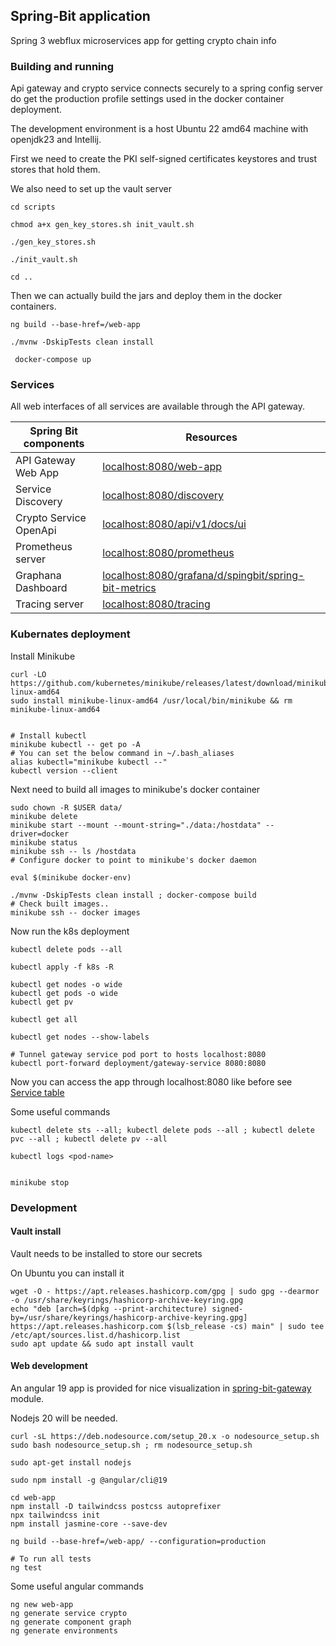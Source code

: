 ## Spring-Bit application

Spring 3 webflux microservices app for getting crypto chain info


### Building and running

Api gateway and crypto service connects securely to a spring config server do get the production profile settings used in the docker container deployment.

The development environment is a host Ubuntu 22 amd64 machine with openjdk23 and Intellij.

First we need to create the PKI self-signed certificates keystores and trust stores that hold them.

We also need to set up the vault server

```consoles
cd scripts

chmod a+x gen_key_stores.sh init_vault.sh

./gen_key_stores.sh

./init_vault.sh

cd ..
```

Then we can actually build the jars and deploy them in the docker containers.

```console
ng build --base-href=/web-app

./mvnw -DskipTests clean install
 
 docker-compose up
```

### Services

All web interfaces of all services are available through the API gateway.


| Spring Bit components  | Resources                                                                                                           |
|------------------------|---------------------------------------------------------------------------------------------------------------------|
| API Gateway Web App    | [localhost:8080/web-app](http://localhost:8080/web-app)                                                             |
| Service Discovery      | [localhost:8080/discovery](http://localhost:8080/discovery)                                                         |
| Crypto Service OpenApi | [localhost:8080/api/v1/docs/ui](http://localhost:8080/api/v1/docs/ui)                                               |
| Prometheus server      | [localhost:8080/prometheus](http://localhost:8080/prometheus)                                                       |
| Graphana Dashboard     | [localhost:8080/grafana/d/spingbit/spring-bit-metrics](http://localhost:8080/grafana/d/spingbit/spring-bit-metrics) |
| Tracing server         | [localhost:8080/tracing](http://localhost:8080/tracing)                                                             |

### Kubernates deployment

Install Minikube
```console
curl -LO https://github.com/kubernetes/minikube/releases/latest/download/minikube-linux-amd64
sudo install minikube-linux-amd64 /usr/local/bin/minikube && rm minikube-linux-amd64


# Install kubectl
minikube kubectl -- get po -A
# You can set the below command in ~/.bash_aliases
alias kubectl="minikube kubectl --"
kubectl version --client
```

Next need to build all images to minikube's docker container
```console
sudo chown -R $USER data/
minikube delete
minikube start --mount --mount-string="./data:/hostdata" --driver=docker
minikube status
minikube ssh -- ls /hostdata
# Configure docker to point to minikube's docker daemon

eval $(minikube docker-env)

./mvnw -DskipTests clean install ; docker-compose build
# Check built images..
minikube ssh -- docker images
```

Now run the k8s deployment
```console
kubectl delete pods --all

kubectl apply -f k8s -R 

kubectl get nodes -o wide
kubectl get pods -o wide
kubectl get pv 

kubectl get all

kubectl get nodes --show-labels

# Tunnel gateway service pod port to hosts localhost:8080
kubectl port-forward deployment/gateway-service 8080:8080
```
Now you can access the app through localhost:8080 like before see [Service table](#Services)

Some useful commands
```console
kubectl delete sts --all; kubectl delete pods --all ; kubectl delete pvc --all ; kubectl delete pv --all

kubectl logs <pod-name>


minikube stop
```


### Development


#### Vault install

Vault needs to be installed to store our secrets

On Ubuntu you can install it
```console
wget -O - https://apt.releases.hashicorp.com/gpg | sudo gpg --dearmor -o /usr/share/keyrings/hashicorp-archive-keyring.gpg
echo "deb [arch=$(dpkg --print-architecture) signed-by=/usr/share/keyrings/hashicorp-archive-keyring.gpg] https://apt.releases.hashicorp.com $(lsb_release -cs) main" | sudo tee /etc/apt/sources.list.d/hashicorp.list
sudo apt update && sudo apt install vault

```

#### Web development

An angular 19 app is provided for nice visualization in [spring-bit-gateway](spring-bit-gateway/src/main/resources/web) module.

Nodejs 20 will be needed.
```console
curl -sL https://deb.nodesource.com/setup_20.x -o nodesource_setup.sh
sudo bash nodesource_setup.sh ; rm nodesource_setup.sh

sudo apt-get install nodejs

sudo npm install -g @angular/cli@19

cd web-app
npm install -D tailwindcss postcss autoprefixer
npx tailwindcss init
npm install jasmine-core --save-dev

ng build --base-href=/web-app/ --configuration=production

# To run all tests
ng test
```

Some useful angular commands
```console
ng new web-app
ng generate service crypto
ng generate component graph
ng generate environments
```
